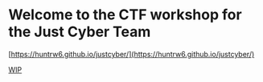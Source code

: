 
# Welcome to the CTF workshop for the Just Cyber Team

[https://huntrw6.github.io/justcyber/](https://huntrw6.github.io/justcyber/)

[WIP](https://huntrw6.github.io/justcyber/search)
